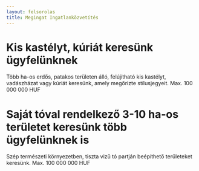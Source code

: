 ```yaml
---
layout: felsorolas
title: Megingat Ingatlanközvetítés
---
```


<div class="egyik clearfix" markdown="block">


# Kis kastélyt, kúriát keresünk ügyfelünknek

Több ha-os erdős, patakos területen álló, felújítható kis kastélyt, vadászházat vagy kúriát keresünk, amely megőrizte stílusjegyeit. 
Max. 100 000 000 HUF
</div>
<div class="egyik clearfix" markdown="block">

# Saját tóval rendelkező 3-10 ha-os területet keresünk több ügyfelünknek is 

Szép természeti környezetben, tiszta vizű tó partján beépíthető területeket keresünk. 
Max. 100 000 000 HUF
</div>
